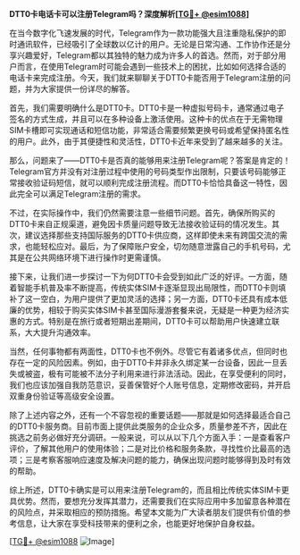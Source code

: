 **DTT0卡电话卡可以注册Telegram吗？深度解析[[TG💪+ @esim1088](https://t.me/s/esim1088)]**

在当今数字化飞速发展的时代，Telegram作为一款功能强大且注重隐私保护的即时通讯软件，已经吸引了全球数以亿计的用户。无论是日常沟通、工作协作还是分享兴趣爱好，Telegram都以其独特的魅力成为许多人的首选。然而，对于部分用户而言，在使用Telegram时可能会遇到一些技术上的困扰，比如如何选择合适的电话卡来完成注册。今天，我们就来聊聊关于DTT0卡能否用于Telegram注册的问题，并为大家提供一份详尽的解答。

首先，我们需要明确什么是DTT0卡。DTT0卡是一种虚拟号码卡，通常通过电子签名的方式生成，并且可以在多种设备上激活使用。这种卡的优点在于无需物理SIM卡槽即可实现通话和短信功能，非常适合需要频繁更换号码或希望保持匿名性的用户。此外，由于其便捷性和灵活性，DTT0卡近年来受到了越来越多的关注。

那么，问题来了——DTT0卡是否真的能够用来注册Telegram呢？答案是肯定的！Telegram官方并没有对注册过程中使用的号码类型作出限制，只要该号码能够正常接收验证码短信，就可以顺利完成注册流程。而DTT0卡恰恰具备这一特性，因此完全可以满足Telegram注册的需求。

不过，在实际操作中，我们仍然需要注意一些细节问题。首先，确保所购买的DTT0卡来自正规渠道，避免因卡质量问题导致无法接收验证码的情况发生。其次，建议选择那些支持国际服务的DTT0卡供应商，这样即使未来有跨国交流的需求，也能轻松应对。最后，为了保障账户安全，切勿随意泄露自己的手机号码，尤其是在公共网络环境下进行操作时更需谨慎。

接下来，让我们进一步探讨一下为何DTT0卡会受到如此广泛的好评。一方面，随着智能手机普及率不断提高，传统实体SIM卡逐渐显现出局限性，而DTT0卡则填补了这一空白，为用户提供了更加灵活的选择；另一方面，DTT0卡还具有成本低廉的优势，相较于购买实体SIM卡甚至国际漫游套餐来说，无疑是一种更为经济实惠的方式。特别是在旅行或者短期出差期间，DTT0卡可以帮助用户快速建立联系，大大提升沟通效率。

当然，任何事物都有两面性，DTT0卡也不例外。尽管它有着诸多优点，但同时也存在一定的风险因素。例如，由于DTT0卡并非永久绑定某一台设备，因此一旦丢失或被盗，极有可能被不法分子利用来进行非法活动。因此，在享受便利的同时，我们也应该加强自我防范意识，妥善保管好个人账号信息，定期修改密码，并开启双重身份验证等高级安全设置。

除了上述内容之外，还有一个不容忽视的重要话题——那就是如何选择最适合自己的DTT0卡服务商。目前市面上提供此类服务的企业众多，质量参差不齐，因此在挑选之前务必做好充分调研。一般来说，可以从以下几个方面入手：一是查看客户评价，了解其他用户的使用体验；二是对比价格和服务条款，寻找性价比最高的选项；三是考察客服响应速度及解决问题的能力，确保出现问题时能够得到及时有效的帮助。

综上所述，DTT0卡确实是可以用来注册Telegram的，而且相比传统实体SIM卡更具优势。然而，要想充分发挥其潜力，还需要我们在实际应用中多加留意各种潜在的风险点，并采取相应的预防措施。希望本文能为广大读者朋友们提供有价值的参考信息，让大家在享受科技带来的便利之余，也能更好地保护自身权益。

[[TG💪+ @esim1088](https://t.me/s/esim1088) ![Image](https://i.postimg.cc/4NQfJmqS/Snipaste-2025-05-13-00-14-12.png)]